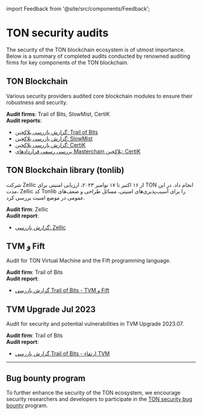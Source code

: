 import Feedback from '@site/src/components/Feedback';

# TON security audits

The security of the TON blockchain ecosystem is of utmost importance. Below is a summary of completed audits conducted by renowned auditing firms for key components of the TON blockchain.

## TON Blockchain

Various security providers audited core blockchain modules to ensure their robustness and security.

**Audit firms**: Trail of Bits, SlowMist, CertiK\
**Audit reports**:

- [گزارش بازرسی بلاکچین: Trail of Bits](https://docs.ton.org/audits/TON_Blockchain_ToB.pdf)
- [گزارش بازرسی بلاکچین: SlowMist](https://docs.ton.org/audits/TON_Blockchain_SlowMist.pdf)
- [گزارش بازرسی بلاکچین: CertiK](https://docs.ton.org/audits/TON_Blockchain_CertiK.pdf)
- [بررسی رسمی قراردادهای Masterchain بلاکچین: CertiK](https://docs.ton.org/audits/TON_Blockchain_Formal_Verification_CertiK.pdf)

## TON Blockchain library (tonlib)

شرکت Zellic از ۱۶ اکتبر تا ۱۷ نوامبر ۲۰۲۳، ارزیابی امنیتی برای TON انجام داد. در این مدت، Zellic کد Tonlib را برای آسیب‌پذیری‌های امنیتی، مسائل طراحی و ضعف‌های عمومی در موضع امنیت بررسی کرد.

**Audit firm**: Zellic\
**Audit report**:

- [گزارش بازرسی: Zellic](https://docs.ton.org/audits/TON_Blockchain_tonlib_Zellic.pdf)

## TVM و Fift

Audit for TON Virtual Machine and the Fift programming language.

**Audit firm**: Trail of Bits\
**Audit report**:

- [گزارش بازرسی Trail of Bits - TVM و Fift](https://docs.ton.org/audits/TVM_and_Fift_ToB.pdf)

## TVM Upgrade Jul 2023

Audit for security and potential vulnerabilities in TVM Upgrade 2023.07.

**Audit firm**: Trail of Bits\
**Audit report**:

- [گزارش بازرسی Trail of Bits - ارتقاء TVM](https://docs.ton.org/audits/TVM_Upgrade_ToB_2023.pdf)

---

## Bug bounty program

To further enhance the security of the TON ecosystem, we encourage security researchers and developers to participate in the [TON security bug bounty](https://github.com/ton-blockchain/bug-bounty) program.

<Feedback />

